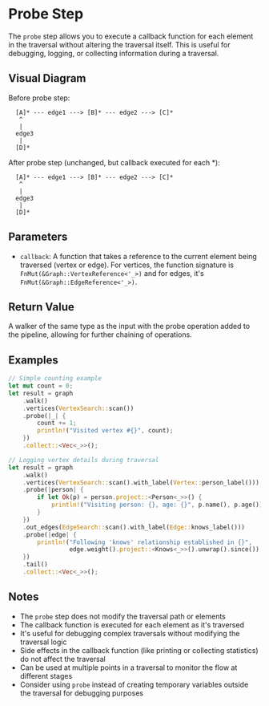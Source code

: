 # Probe Step

The `probe` step allows you to execute a callback function for each element in the traversal without altering the traversal itself. This is useful for debugging, logging, or collecting information during a traversal.

## Visual Diagram

Before probe step:
```
  [A]* --- edge1 ---> [B]* --- edge2 ---> [C]*  
   ^                                         
   |                                         
  edge3                                       
   |                                         
  [D]*                                        
```

After probe step (unchanged, but callback executed for each *):
```
  [A]* --- edge1 ---> [B]* --- edge2 ---> [C]*  
   ^                                         
   |                                         
  edge3                                       
   |                                         
  [D]*                                        
```

## Parameters

- `callback`: A function that takes a reference to the current element being traversed (vertex or edge). For vertices, the function signature is `FnMut(&Graph::VertexReference<'_>)` and for edges, it's `FnMut(&Graph::EdgeReference<'_>)`.

## Return Value

A walker of the same type as the input with the probe operation added to the pipeline, allowing for further chaining of operations.

## Examples

```rust
// Simple counting example
let mut count = 0;
let result = graph
    .walk()
    .vertices(VertexSearch::scan())
    .probe(|_| {
        count += 1;
        println!("Visited vertex #{}", count);
    })
    .collect::<Vec<_>>();

// Logging vertex details during traversal
let result = graph
    .walk()
    .vertices(VertexSearch::scan().with_label(Vertex::person_label()))
    .probe(|person| {
        if let Ok(p) = person.project::<Person<_>>() {
            println!("Visiting person: {}, age: {}", p.name(), p.age());
        }
    })
    .out_edges(EdgeSearch::scan().with_label(Edge::knows_label()))
    .probe(|edge| {
        println!("Following 'knows' relationship established in {}", 
                 edge.weight().project::<Knows<_>>().unwrap().since());
    })
    .tail()
    .collect::<Vec<_>>();
```

## Notes

- The `probe` step does not modify the traversal path or elements
- The callback function is executed for each element as it's traversed
- It's useful for debugging complex traversals without modifying the traversal logic
- Side effects in the callback function (like printing or collecting statistics) do not affect the traversal
- Can be used at multiple points in a traversal to monitor the flow at different stages
- Consider using `probe` instead of creating temporary variables outside the traversal for debugging purposes